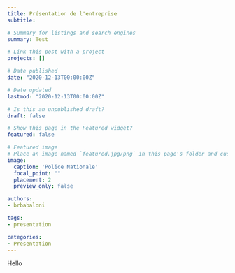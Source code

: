```yaml
---
title: Présentation de l'entreprise
subtitle:

# Summary for listings and search engines
summary: Test

# Link this post with a project
projects: []

# Date published
date: "2020-12-13T00:00:00Z"

# Date updated
lastmod: "2020-12-13T00:00:00Z"

# Is this an unpublished draft?
draft: false

# Show this page in the Featured widget?
featured: false

# Featured image
# Place an image named `featured.jpg/png` in this page's folder and customize its options here.
image:
  caption: 'Police Nationale'
  focal_point: ""
  placement: 2
  preview_only: false

authors:
- brbabaloni

tags:
- presentation

categories:
- Presentation
---
```


Hello


